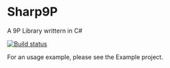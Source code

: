 # Sharp9P
A 9P Library writtern in C#

[![Build status](https://ci.appveyor.com/api/projects/status/rs188lelm8cmk7lv/branch/master?svg=true)](https://ci.appveyor.com/project/dave-tucker/sharp9p/branch/master)

For an usage example, please see the Example project.

